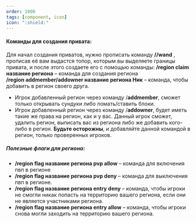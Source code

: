 ```yaml
---
order: 1000
tags: [component, icon]
icon: ":shield:"
---
```


#### Команды для создания привата:
Для начал создания приватов, нужно прописать команду **//wand** , прописав её вам выдастся топор, которым вы выделяете границы привата, и после этого создаете его с помощью команды:
**/region claim название региона** – команда для создания региона </br>
**/region addmember/addowner название региона Ник** – команда, чтобы добавить в регион своего друга.
-   Игрок добавленный регион через команду /**addmember**, сможет только открывать сундуки либо ломать/ставить блоки.
-   Игрок добавленный регион через команду /**addowner**, будет иметь такие же права на регион, как и у вас. Данный игрок сможет, удалить регион, выписать вас из региона либо же добавить кого-либо в регион. **Будьте осторожны**, и добавляйте данной командой в регион, только проверенных игроков.
##### Полезные флаги для региона:
- **/region flag название региона pvp allow**  – команда для включения пвп в регионе
- **/region flag название региона pvp deny**  – команда для выключения пвп в регионе.
- **/region flag название региона entry deny**  – команда, чтобы игроки не смогли никак попасть на территорию вашего региона, если они не является участниками региона.
- **/region flag название региона entry allow**  – команда, чтобы игроки снова могли заходить на территорию вашего региона.
